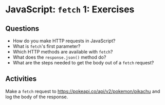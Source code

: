 # JavaScript: `fetch` 1: Exercises

## Questions

* How do you make HTTP requests in JavaScript?
* What is `fetch`'s first parameter?
* Which HTTP methods are available with `fetch`?
* What does the `response.json()` method do?
* What are the steps needed to get the body out of a `fetch` request?

## Activities

Make a `fetch` request to https://pokeapi.co/api/v2/pokemon/pikachu and log the body of the response.
